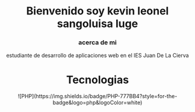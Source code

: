 <div align="center">
<h1>Bienvenido soy kevin leonel sangoluisa luge</h1>

<h3>acerca de mi </h3>
<p>estudiante de desarrollo de aplicaciones web en el IES Juan De La Cierva</p>

<h1>Tecnologias</h1>
![PHP](https://img.shields.io/badge/PHP-777BB4?style=for-the-badge&logo=php&logoColor=white)


</div>
